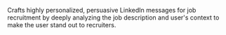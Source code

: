 Crafts highly personalized, persuasive LinkedIn messages for job recruitment by deeply analyzing the job description and user's context to make the user stand out to recruiters.
